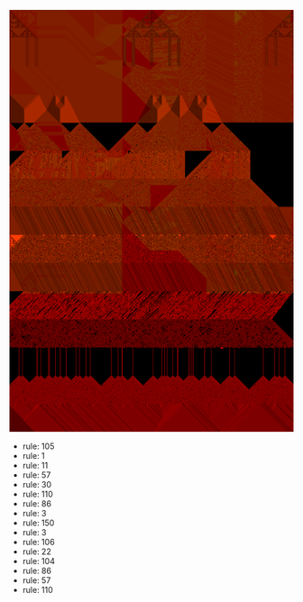 ![photo](./output.png) 
 * rule: 105
* rule: 1
* rule: 11
* rule: 57
* rule: 30
* rule: 110
* rule: 86
* rule: 3
* rule: 150
* rule: 3
* rule: 106
* rule: 22
* rule: 104
* rule: 86
* rule: 57
* rule: 110
